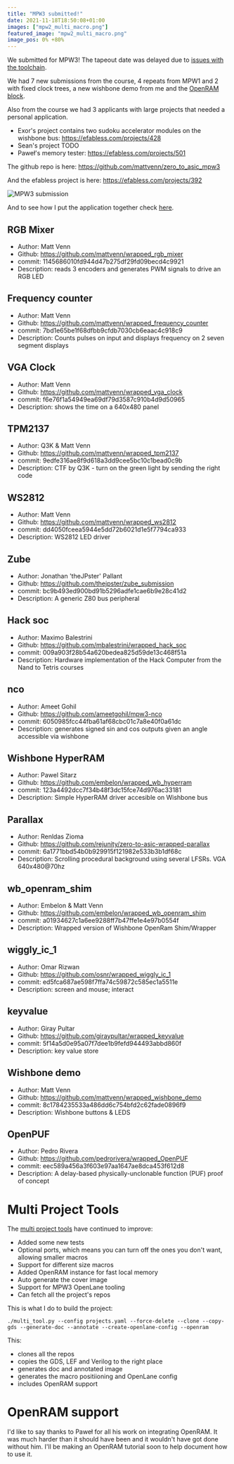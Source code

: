 ```yaml
---
title: "MPW3 submitted!"
date: 2021-11-18T18:50:08+01:00
images: ["mpw2_multi_macro.png"]
featured_image: "mpw2_multi_macro.png"
image_pos: 0% +80%
---
```


We submitted for MPW3! The tapeout date was delayed due to [issues with the toolchain](/post/mpw1_silicon).

We had 7 new submissions from the course, 4 repeats from MPW1 and 2 with fixed clock trees, a new wishbone demo from me and the [OpenRAM block](/post/interview-with-matt-guthaus/).

Also from the course we had 3 applicants with large projects that needed a personal application.

* Exor's project contains two sudoku accelerator modules on the wishbone bus: https://efabless.com/projects/428
* Sean's project TODO
* Paweł's memory tester: https://efabless.com/projects/501


The github repo is here: https://github.com/mattvenn/zero_to_asic_mpw3

And the efabless project is here: https://efabless.com/projects/392

![MPW3 submission](/mpw2_multi_macro.png)

And to see how I put the application together check [here](#multi-project-tools).

## RGB Mixer

* Author: Matt Venn
* Github: https://github.com/mattvenn/wrapped_rgb_mixer
* commit: 1145686010fd944d47b275df29fd09becd4c9921
* Description: reads 3 encoders and generates PWM signals to drive an RGB LED

## Frequency counter

* Author: Matt Venn
* Github: https://github.com/mattvenn/wrapped_frequency_counter
* commit: 7bd1e65be1f68dfbb9cfdb7030cb6eaac4c918c9
* Description: Counts pulses on input and displays frequency on 2  seven segment displays

## VGA Clock

* Author: Matt Venn
* Github: https://github.com/mattvenn/wrapped_vga_clock
* commit: f6e76f1a54949ea69df79d3587c910b4d9d50965
* Description: shows the time on a 640x480 panel

## TPM2137

* Author: Q3K & Matt Venn
* Github: https://github.com/mattvenn/wrapped_tpm2137
* commit: 9edfe316ae8f9d618a3dd9cee5bc10c1bead0c9b
* Description: CTF by Q3K - turn on the green light by sending the right code

## WS2812

* Author: Matt Venn
* Github: https://github.com/mattvenn/wrapped_ws2812
* commit: dd4050fceea5944e5dd72b6021d1e5f7794ca933
* Description: WS2812 LED driver

## Zube

* Author: Jonathan 'theJPster' Pallant
* Github: https://github.com/thejpster/zube_submission
* commit: bc9b493ed900bd91b5296adfe1cae6b9e28c41d2
* Description: A generic Z80 bus peripheral

## Hack soc

* Author: Maximo Balestrini
* Github: https://github.com/mbalestrini/wrapped_hack_soc
* commit: 009a903f28b54a620bedea825d59de13c468f51a
* Description: Hardware implementation of the Hack Computer from the Nand to Tetris courses

## nco

* Author: Ameet Gohil
* Github: https://github.com/ameetgohil/mpw3-nco
* commit: 6050985fcc44fba61af68cbc01c7a8e40f0a61dc
* Description: generates signed sin and cos outputs given an angle accessible via wishbone

## Wishbone HyperRAM

* Author: Pawel Sitarz
* Github: https://github.com/embelon/wrapped_wb_hyperram
* commit: 123a4492dcc7f34b48f3dc15fce74d976ac33181
* Description: Simple HyperRAM driver accesible on Wishbone bus

## Parallax

* Author: Renldas Zioma
* Github: https://github.com/rejunity/zero-to-asic-wrapped-parallax
* commit: 6a1771bbd54b0b929915f121982e533b3b1df68c
* Description: Scrolling procedural background using several LFSRs. VGA 640x480@70hz

## wb_openram_shim

* Author: Embelon & Matt Venn
* Github: https://github.com/embelon/wrapped_wb_openram_shim
* commit: a01934627c1a6ee9288ff7b47ffe1e4e97b0554f
* Description: Wrapped version of Wishbone OpenRam Shim/Wrapper

## wiggly_ic_1

* Author: Omar Rizwan
* Github: https://github.com/osnr/wrapped_wiggly_ic_1
* commit: ed5fca687ae598f7ffa74c59872c585ec1a5511e
* Description: screen and mouse; interact

## keyvalue

* Author: Giray Pultar
* Github: https://github.com/giraypultar/wrapped_keyvalue
* commit: 5f14a5d0e95a07f7dee1b9fefd944493abbd860f
* Description: key value store

## Wishbone demo

* Author: Matt Venn
* Github: https://github.com/mattvenn/wrapped_wishbone_demo
* commit: 8c1784235533a486dd6c754bfd2c62fade0896f9
* Description: Wishbone buttons & LEDS

## OpenPUF

* Author: Pedro Rivera
* Github: https://github.com/pedrorivera/wrapped_OpenPUF
* commit: eec589a456a3f603e97aa1647ae8dca453f612d8
* Description: A delay-based physically-unclonable function (PUF) proof of concept

# Multi Project Tools

The [multi project tools](https://github.com/mattvenn/multi_project_tools/tree/openram) have continued to improve:

* Added some new tests
* Optional ports, which means you can turn off the ones you don't want, allowing smaller macros
* Support for different size macros
* Added OpenRAM instance for fast local memory
* Auto generate the cover image
* Support for MPW3 OpenLane tooling
* Can fetch all the project's repos

This is what I do to build the project:

    ./multi_tool.py --config projects.yaml --force-delete --clone --copy-gds --generate-doc --annotate --create-openlane-config --openram 

This: 

* clones all the repos
* copies the GDS, LEF and Verilog to the right place
* generates doc and annotated image
* generates the macro positiioning and OpenLane config
* includes OpenRAM support

# OpenRAM support

I'd like to say thanks to Paweł for all his work on integrating OpenRAM. It was much harder than it should have been and it wouldn't have got done without him.
I'll be making an OpenRAM tutorial soon to help document how to use it.
